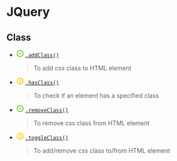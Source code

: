 # JQuery
## Class
- ![](../../../-/1.png) [`.addClass()`](jq-class.html)
    > To add css class to HTML element
- ![](../../../-/2.png) [`.hasClass()`](jq-class.html)
    > To check if an element has a specified class
- ![](../../../-/1.png) [`.removeClass()`](jq-class.html)
    > To remove css class from HTML element
- ![](../../../-/2.png) [`.toggleClass()`](jq-class.html)
    > To add/remove css class to/from HTML element